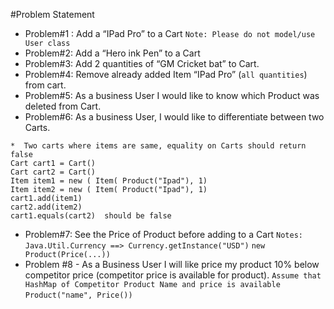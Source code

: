 #Problem Statement



- Problem#1 : Add a “IPad Pro” to a Cart
`Note: Please do not model/use User class`
- Problem#2: Add a “Hero ink Pen” to a Cart
- Problem#3: Add 2 quantities of “GM Cricket bat” to Cart.
- Problem#4: Remove already added Item “IPad Pro” (`all quantities`) from cart.
- Problem#5: As a business User I would like to know which Product was deleted from Cart.
- Problem#6: As a business User, I would like to differentiate between two Carts.
```
*  Two carts where items are same, equality on Carts should return false
Cart cart1 = Cart()
Cart cart2 = Cart()
Item item1 = new ( Item( Product("Ipad"), 1)
Item item2 = new ( Item( Product("Ipad"), 1)
cart1.add(item1)
cart2.add(item2)
cart1.equals(cart2)  should be false
```
- Problem#7: See the Price of Product before adding to a Cart
`Notes: Java.Util.Currency ==> Currency.getInstance("USD")`
`new Product(Price(...))`
- Problem #8 -  As a Business User I will like price my product 10% below competitor price (competitor price is available for product).
`Assume that HashMap of Competitor Product Name and price is available`
`Product("name", Price())`

